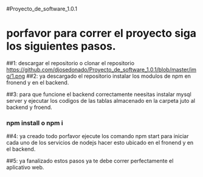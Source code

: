 #Proyecto_de_software_1.0.1

# porfavor para correr el proyecto siga los siguientes pasos.

##1: descargar el repositorio o clonar el repositorio
https://github.com/djosedonado/Proyecto_de_software_1.0.1/blob/master/img/1.png
##2: ya descargado el repositorio instalar los modulos de npm en fronend y en el backend.

##3: para que funcione el backend correctamente neesitas instalar mysql server y ejecutar los codigos de las tablas almacenado en la carpeta juto al backend y froend.

### npm install o npm i

##4: ya creado todo porfavor ejecute los comando npm start para iniciar cada uno de los servicios de nodejs hacer esto ubicado en el fronend y en el backend.

##5: ya fanalizado estos pasos ya te debe correr perfectamente el aplicativo web.

